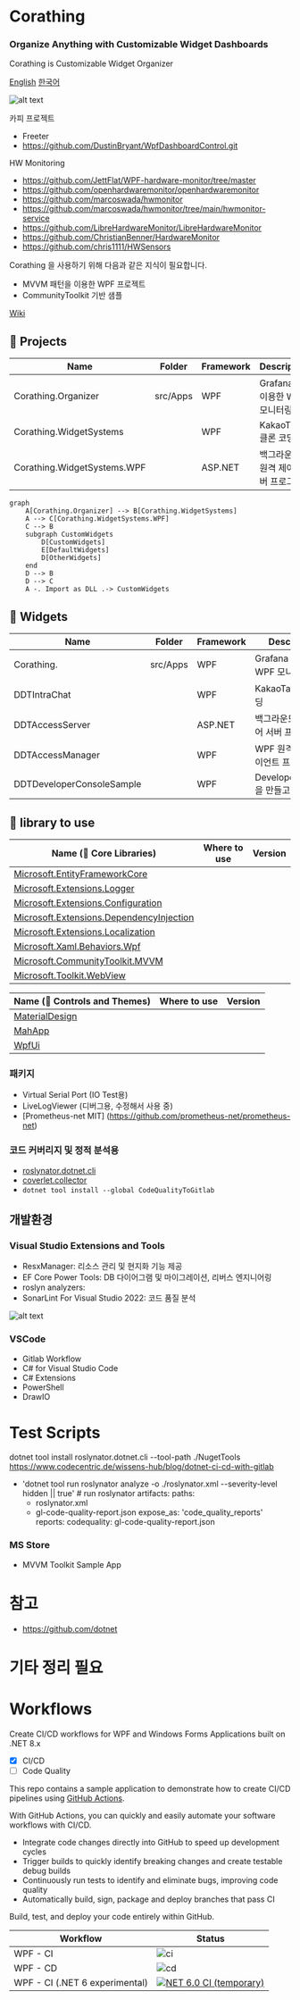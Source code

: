 # Corathing
### Organize Anything with Customizable Widget Dashboards

Corathing is Customizable Widget Organizer

[English](README.md)
[한국어](README_KR.md)

![alt text](docs/images/logo.png)

카피 프로젝트
- Freeter
- https://github.com/DustinBryant/WpfDashboardControl.git

HW Monitoring
- https://github.com/JettFlat/WPF-hardware-monitor/tree/master
- https://github.com/openhardwaremonitor/openhardwaremonitor
- https://github.com/marcoswada/hwmonitor
- https://github.com/marcoswada/hwmonitor/tree/main/hwmonitor-service
- https://github.com/LibreHardwareMonitor/LibreHardwareMonitor
- https://github.com/ChristianBenner/HardwareMonitor
- https://github.com/chris1111/HWSensors


Corathing 을 사용하기 위해 다음과 같은 지식이 필요합니다.
- MVVM 패턴을 이용한 WPF 프로젝트
- CommunityToolkit 기반 샘플

[Wiki](./wiki/Home.md)

📁 Projects
-
| Name| Folder |Framework | Description | Version
| --- | --- | --- | --- | --- |
| Corathing.Organizer | src/Apps | WPF | Grafana 를 이용한 WPF 모니터링 툴 | ```시작전```
| Corathing.WidgetSystems |  | WPF | KakaoTalk 클론 코딩 | ```시작전```
| Corathing.WidgetSystems.WPF | | ASP.NET | 백그라운드 원격 제어 서버 프로그램 | ```시작전```

```mermaid
graph
    A[Corathing.Organizer] --> B[Corathing.WidgetSystems]
    A --> C[Corathing.WidgetSystems.WPF]
    C --> B
    subgraph CustomWidgets
        D[CustomWidgets]
        E[DefaultWidgets]
        D[OtherWidgets]
    end
    D --> B
    D --> C
    A -. Import as DLL .-> CustomWidgets
```


📁 Widgets
-
| Name| Folder |Framework | Description | Version
| --- | --- | --- | --- | --- |
| Corathing. | src/Apps | WPF | Grafana 를 이용한 WPF 모니터링 툴 | ```시작전```
| DDTIntraChat |  | WPF | KakaoTalk 클론 코딩 | ```시작전```
| DDTAccessServer | | ASP.NET | 백그라운드 원격 제어 서버 프로그램 | ```시작전```
| DDTAccessManager | | WPF | WPF 원격 제어 클라이언트 프로그램 | ```시작전```
| DDTDeveloperConsoleSample | | WPF | DeveloperConsole 을 만들고  | ```시작전```

📕 library to use
-

| Name (🔗 Core Libraries) | Where to use | Version |
| --- | --- | --- |
| [Microsoft.EntityFrameworkCore](https://learn.microsoft.com/ko-kr/ef/core/) | |
| [Microsoft.Extensions.Logger](https://learn.microsoft.com/en-us/dotnet/core/extensions/logging) | |
| [Microsoft.Extensions.Configuration](https://learn.microsoft.com/en-us/dotnet/api/microsoft.extensions.configuration) | |
| [Microsoft.Extensions.DependencyInjection](https://learn.microsoft.com/en-us/dotnet/core/extensions/dependency-injection) | |
| [Microsoft.Extensions.Localization](https://learn.microsoft.com/en-us/dotnet/core/extensions/localization) | |
| [Microsoft.Xaml.Behaviors.Wpf](https://github.com/microsoft/XamlBehaviorsWpf) | |
| [Microsoft.CommunityToolkit.MVVM](https://learn.microsoft.com/ko-kr/dotnet/communitytoolkit/mvvm/) | |
| [Microsoft.Toolkit.WebView](https://learn.microsoft.com/en-us/windows/communitytoolkit/controls/wpf-winforms/webview) | |

| Name (🔗 Controls and Themes) | Where to use | Version |
| --- | --- | --- |
| [MaterialDesign](https://github.com/MaterialDesignInXAML/MaterialDesignInXamlToolkit) | |
| [MahApp](https://github.com/MahApps/MahApps.Metro) | |
| [WpfUi](https://learn.microsoft.com/en-us/dotnet/api/microsoft.extensions.configuration) | |

### 패키지
- Virtual Serial Port (IO Test용)
- LiveLogViewer (디버그용, 수정해서 사용 중)
- [Prometheus-net MIT] (https://github.com/prometheus-net/prometheus-net)

### 코드 커버리지 및 정적 분석용
- [roslynator.dotnet.cli](https://github.com/dotnet/roslynator)
- [coverlet.collector](https://github.com/coverlet-coverage/coverlet)
- ```dotnet tool install --global CodeQualityToGitlab```

## 개발환경

### Visual Studio Extensions and Tools

- ResxManager: 리소스 관리 및 현지화 기능 제공
- EF Core Power Tools: DB 다이어그램 및 마이그레이션, 리버스 엔지니어링
- roslyn analyzers: 
- SonarLint For Visual Studio 2022: 코드 품질 분석

![alt text](image.png)

### VSCode

- Gitlab Workflow
- C# for Visual Studio Code
- C# Extensions
- PowerShell
- DrawIO

# Test Scripts

dotnet tool install roslynator.dotnet.cli --tool-path ./NugetTools
https://www.codecentric.de/wissens-hub/blog/dotnet-ci-cd-with-gitlab
- 'dotnet tool run roslynator  analyze -o ./roslynator.xml --severity-level hidden || true' # run roslynator
    artifacts:
paths:
    - roslynator.xml
    - gl-code-quality-report.json
expose_as: 'code_quality_reports'
reports:
    codequality: gl-code-quality-report.json

### MS Store
- MVVM Toolkit Sample App


# 참고
- https://github.com/dotnet



# 기타 정리 필요

# Workflows

Create CI/CD workflows for WPF and Windows Forms Applications built on .NET 8.x

- [x] CI/CD
- [ ] Code Quality

This repo contains a sample application to demonstrate how to create CI/CD pipelines using [GitHub Actions](https://github.com/features/actions "GitHub Actions page"). 

With GitHub Actions, you can quickly and easily automate your software workflows with CI/CD.
* Integrate code changes directly into GitHub to speed up development cycles
* Trigger builds to quickly identify breaking changes and create testable debug builds
* Continuously run tests to identify and eliminate bugs, improving code quality 
* Automatically build, sign, package and deploy branches that pass CI 

Build, test, and deploy your code entirely within GitHub.

| Workflow | Status |
|----------|--------|
| WPF - CI | ![ci](https://github.com/microsoft/github-actions-for-desktop-apps/workflows/Wpf%20Continuous%20Integration/badge.svg) |
| WPF - CD | ![cd](https://github.com/microsoft/github-actions-for-desktop-apps/workflows/Wpf%20Continuous%20Delivery/badge.svg) |
| WPF - CI (.NET 6 experimental) | [![NET 6.0 CI (temporary)](https://github.com/microsoft/github-actions-for-desktop-apps/actions/workflows/ci-net6-temp.yml/badge.svg)](https://github.com/microsoft/github-actions-for-desktop-apps/actions/workflows/ci-net6-temp.yml) |

